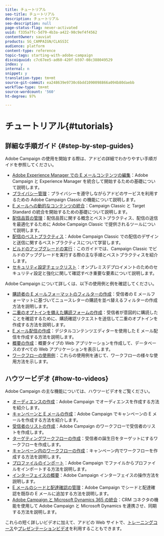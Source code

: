 ```yaml
---
title: チュートリアル
seo-title: チュートリアル
description: チュートリアル
seo-description: null
page-status-flag: never-activated
uuid: f335a7fc-5d79-4b3a-a422-98c9ef4f4562
contentOwner: sauviat
products: SG_CAMPAIGN/CLASSIC
audience: platform
content-type: reference
topic-tags: starting-with-adobe-campaign
discoiquuid: c7c67ee5-ad60-420f-b597-08c388049529
index: y
internal: n
snippet: y
translation-type: tm+mt
source-git-commit: ea248639e9730c6bdd1090098866a094b80daebb
workflow-type: tm+mt
source-wordcount: '560'
ht-degree: 97%

---
```



# チュートリアル{#tutorials}

## 詳細な手順ガイド {#step-by-step-guides}

Adobe Campaign の使用を開始する際は、アドビの詳細でわかりやすい手順ガイドを参照してください。

* [Adobe Experience Manager での E メールコンテンツの編集](https://helpx.adobe.com/campaign/kb/acc-aem.html)：Adobe Campaign と Experience Manager を統合して開始するための基礎について説明します。
* [プライバシー管理](https://helpx.adobe.com/jp/campaign/kb/acc-privacy.html)：プライバシーを遵守しながらアドビのサービスを利用するための Adobe Campaign Classic の機能について説明します。
* [E メールへの動的なコンテンツの統合](https://docs.adobe.com/content/help/en/campaign-classic/using/integrating-with-adobe-experience-cloud/adobe-target/inserting-a-dynamic-image.html)：Campaign Classic と Target Standard の統合を開始するための基礎について説明します。
* [配信品質の管理](../../delivery/using/deliverability-key-points.md)：配信品質に関する概念とベストプラクティス、配信の送信を最適化するために Adobe Campaign Classic で提供されるツールについて説明します。
* [配信のベストプラクティス](../../delivery/using/delivery-best-practices.md)：Adobe Campaign Classic での配信のデザインと送信に関するベストプラクティスについて学習します。
* [ビルドのアップグレードの実行](https://helpx.adobe.com/jp/campaign/kb/acc-build-upgrade.html)：このガイドでは、Campaign Classic でビルドのアップグレードを実行する際の主な手順とベストプラクティスを紹介します。
* [セキュリティ設定チェックリスト](https://helpx.adobe.com/jp/campaign/kb/acc-security.html)：オンプレミスデプロイメントのためのセキュリティ設定と強化に関して確認すべき重要な要素について説明します。

Adobe Campaign について詳しくは、以下の使用例と例を確認してください。

* [購読者の E メールフォーマットのフィルターの作成](../../platform/using/use-case.md#creating-a-filter-on-the-email-format-of-subscribers)：受信者の E メールフォーマットに基づいてニュースレターの購読を並べ替えるフィルターの作成方法を説明します。
* [二重のオプトインを備えた購読フォームの作成](../../web/using/use-cases--web-forms.md#create-a-subscription--form-with-double-opt-in)：受信者が意図的に購読したことを確認するために、購読確認リクエストを送信して二重のオプトインを作成する方法を説明します。
* [E メール配信の作成](../../web/using/use-case--creating-an-email-delivery.md)：デジタルコンテンツエディターを使用した E メール配信を作成する方法を説明します。
* [概要の作成](../../web/using/use-cases--creating-overviews.md)：概要タイプの Web アプリケーションを作成して、データベースのすべての Web アプリケーションを表示します。
* [ワークフローの使用例](../../workflow/using/about-workflow-use-cases.md)：これらの使用例を通じて、ワークフローの様々な使用方法を示します。

## ハウツービデオ {#how-to-videos}

Adobe Campaign の主な機能については、ハウツービデオをご覧ください。

* [オーディエンスの作成](https://docs.adobe.com/content/help/en/campaign-learn/campaign-classic-tutorials/getting-started/creating-a-list-of-recipients.html)：Adobe Campaign でオーディエンスを作成する方法を紹介します。
* [キャンペーンと E メールの作成](https://docs.adobe.com/content/help/en/campaign-learn/campaign-classic-tutorials/getting-started/creating-a-campaign-and-an-email.html)：Adobe Campaign でキャンペーンの E メールを作成する方法を紹介します。
* [受信者のリストの作成](https://docs.adobe.com/content/help/en/campaign-learn/campaign-classic-tutorials/getting-started/creating-a-list-of-recipients.html)：Adobe Campaign のワークフローで受信者のリストを作成します。
* [ターゲティングワークフローの作成](https://docs.adobe.com/content/help/en/campaign-learn/campaign-classic-tutorials/getting-started/creating-a-targeting-workflow.html)：受信者の誕生日をターゲットにするワークフローを作成します。
* [キャンペーン内のワークフローの作成](https://docs.adobe.com/content/help/en/campaign-learn/campaign-classic-tutorials/getting-started/creating-a-workflow.html)：キャンペーン内でワークフローを作成する方法を説明します。
* [プロファイルのインポート](https://docs.adobe.com/content/help/en/campaign-learn/campaign-classic-tutorials/getting-started/importing-profiles.html)：Adobe Campaign でファイルからプロファイルをインポートする方法を説明します。
* [インターフェイスの概要](https://docs.adobe.com/content/help/en/campaign-learn/campaign-classic-tutorials/getting-started/interface-overview.html)：Adobe Campaign インターフェイスの操作方法を説明します。
* [E メールのシードと配達確認の管理](https://docs.adobe.com/content/help/en/campaign-learn/campaign-classic-tutorials/getting-started/managing-seed-and-proofs.html)：Adobe Campaign でシードと配達確認を既存の E メールに追加する方法を説明します。
* [Adobe Campaign と Microsoft Dynamics 365 の統合](https://docs.adobe.com/content/help/en/campaign-learn/campaign-classic-tutorials/integrating/dynamics365-integration.html)：CRM コネクタの機能を使用して Adobe Campaign と Microsoft Dynamics を連携させ、同期する方法を説明します。

これらの短く詳しいビデオに加えて、アドビの Web サイトで、[トレーニングコース](https://learning.adobe.com/catalog.html)や[プレゼンテーションビデオ](https://www.adobe.com/training/video.html)を利用することもできます。
